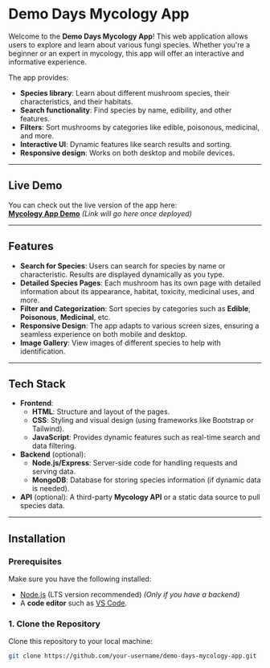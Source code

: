 # Demo Days Mycology App

Welcome to the **Demo Days Mycology App**! This web application allows users to explore and learn about various fungi species. Whether you're a beginner or an expert in mycology, this app will offer an interactive and informative experience.

The app provides:
- **Species library**: Learn about different mushroom species, their characteristics, and their habitats.
- **Search functionality**: Find species by name, edibility, and other features.
- **Filters**: Sort mushrooms by categories like edible, poisonous, medicinal, and more.
- **Interactive UI**: Dynamic features like search results and sorting.
- **Responsive design**: Works on both desktop and mobile devices.

---

## Live Demo

You can check out the live version of the app here:  
[**Mycology App Demo**](#) *(Link will go here once deployed)*

---

## Features

- **Search for Species**: Users can search for species by name or characteristic. Results are displayed dynamically as you type.
- **Detailed Species Pages**: Each mushroom has its own page with detailed information about its appearance, habitat, toxicity, medicinal uses, and more.
- **Filter and Categorization**: Sort species by categories such as **Edible**, **Poisonous**, **Medicinal**, etc.
- **Responsive Design**: The app adapts to various screen sizes, ensuring a seamless experience on both mobile and desktop.
- **Image Gallery**: View images of different species to help with identification.

---

## Tech Stack

- **Frontend**: 
  - **HTML**: Structure and layout of the pages.
  - **CSS**: Styling and visual design (using frameworks like Bootstrap or Tailwind).
  - **JavaScript**: Provides dynamic features such as real-time search and data filtering.
- **Backend** (optional):
  - **Node.js/Express**: Server-side code for handling requests and serving data.
  - **MongoDB**: Database for storing species information (if dynamic data is needed).
- **API** (optional): A third-party **Mycology API** or a static data source to pull species data.

---

## Installation

### Prerequisites

Make sure you have the following installed:

- [Node.js](https://nodejs.org/) (LTS version recommended) *(Only if you have a backend)*
- A **code editor** such as [VS Code](https://code.visualstudio.com/).

### 1. Clone the Repository

Clone this repository to your local machine:

```bash
git clone https://github.com/your-username/demo-days-mycology-app.git
